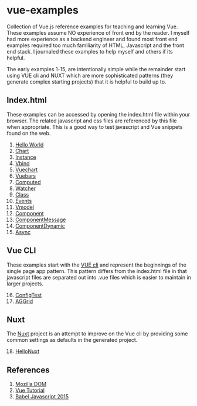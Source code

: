 # vue-examples

Collection of Vue.js reference examples for teaching and learning Vue. These examples assume NO experience of front end by the reader. I myself had more experience as a backend engineer and found most front end examples required too much familiarity of HTML, Javascript and the front end stack. I journaled these examples to help myself and others if its helpful.

The early examples 1-15, are intentionally simple while the remainder start using VUE cli and NUXT which are more sophisticated patterns (they generate complex starting projects) that it is helpful to build up to. 

## Index.html 

These examples can be accessed by opening the index.html file within your browser. The related javascript and css files are referenced by this file when appropriate. This is a good way to test javascript and Vue snippets found on the web.

1. [Hello World](https://github.com/peterlamar/vue-workshop/tree/master/helloworld)
2. [Chart](https://github.com/peterlamar/vue-workshop/tree/master/chart)
3. [Instance](https://github.com/peterlamar/vue-workshop/tree/master/instance)
4. [Vbind](https://github.com/peterlamar/vue-workshop/tree/master/vbind)
5. [Vuechart](https://github.com/peterlamar/vue-workshop/tree/master/vuechart)
6. [Vuebars](https://github.com/peterlamar/vue-workshop/tree/master/vuebars)
7. [Computed](https://github.com/peterlamar/vue-workshop/tree/master/computed)
8. [Watcher](https://github.com/peterlamar/vue-workshop/tree/master/watcher)
9. [Class](https://github.com/peterlamar/vue-workshop/tree/master/class)
10. [Events](https://github.com/peterlamar/vue-workshop/tree/master/events)
11. [Vmodel](https://github.com/peterlamar/vue-workshop/tree/master/vmodel)
12. [Component](https://github.com/peterlamar/vue-workshop/tree/master/component)
13. [ComponentMessage](https://github.com/peterlamar/vue-workshop/tree/master/componentmessage)
14. [ComponentDynamic](https://github.com/peterlamar/vue-workshop/tree/master/componentdynamic)
15. [Async](https://github.com/peterlamar/vue-workshop/tree/master/async)

## Vue CLI

These examples start with the [VUE cli](https://cli.vuejs.org/) and represent the beginnings of the single page app pattern. This pattern differs from the index.html file in that javascript files are separated out into .vue files which is easier to maintain in larger projects. 

16. [ConfigTest](https://github.com/peterlamar/vue-workshop/tree/master/configtest)
17. [AGGrid](https://github.com/peterlamar/vue-workshop/tree/master/aggrid)

## Nuxt

The [Nuxt](https://nuxtjs.org/) project is an attempt to improve on the Vue cli by providing some common settings as defaults in the generated project.

18. [HelloNuxt](https://github.com/peterlamar/vue-workshop/tree/master/hellonuxt)

## References

1. [Mozilla DOM](https://developer.mozilla.org/en-US/docs/Web/API/Document_Object_Model)
2. [Vue Tutorial](https://vuejs.org/v2/guide/installation.html)
3. [Babel Javascript 2015](https://babeljs.io/docs/en/learn)
